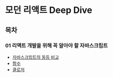 # 모던 리액트 Deep Dive
## 목차
### 01 리액트 개발을 위해 꼭 알아야 할 자바스크립트 
- [자바스크립트의 동등 비교](./01/자바스크립트의_동등_비교.md)
- [함수](./01/함수.md)
- [클로저](./01/클로저.md)
